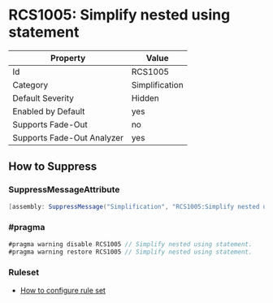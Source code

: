 # RCS1005: Simplify nested using statement

Property | Value
--- | ---
Id|RCS1005
Category|Simplification
Default Severity|Hidden
Enabled by Default|yes
Supports Fade\-Out|no
Supports Fade\-Out Analyzer|yes

## How to Suppress

### SuppressMessageAttribute

```csharp
[assembly: SuppressMessage("Simplification", "RCS1005:Simplify nested using statement.", Justification = "<Pending>")]
```

### \#pragma

```csharp
#pragma warning disable RCS1005 // Simplify nested using statement.
#pragma warning restore RCS1005 // Simplify nested using statement.
```

### Ruleset

* [How to configure rule set](../HowToConfigureAnalyzers.md)
